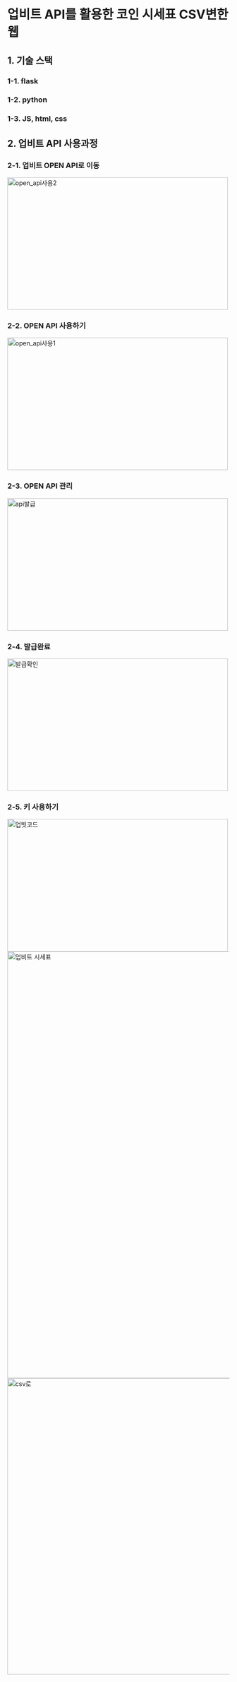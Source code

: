 # 업비트 API를 활용한 코인 시세표 CSV변한 웹


## 1. 기술 스택

###   1-1. flask
###   1-2. python
###   1-3. JS, html, css

## 2. 업비트 API 사용과정
### 2-1. 업비트 OPEN API로 이동
<img width="500" height="300" alt="open_api사용2" src="https://user-images.githubusercontent.com/53570439/117846220-30f6ab80-b2bc-11eb-9cac-febca0a102bd.png">

### 2-2. OPEN API 사용하기
<img width="500" height="300" alt="open_api사용1" src="https://user-images.githubusercontent.com/53570439/117846208-2f2ce800-b2bc-11eb-89b5-8d38db6fa6dc.png">


### 2-3. OPEN API 관리
<img width="500" height="300" alt="api발급" src="https://user-images.githubusercontent.com/53570439/117846295-44097b80-b2bc-11eb-86df-31a8baf1e7df.png">



### 2-4. 발급완료
<img width="500" height="300" alt="발급확인" src="https://user-images.githubusercontent.com/53570439/117847555-69e35000-b2bd-11eb-96e9-f9b82e30f322.png">





### 2-5. 키 사용하기
<img width="500" height="300" alt="업빗코드" src="https://user-images.githubusercontent.com/53570439/117846367-55528800-b2bc-11eb-8674-1ca52ba50b6a.png">









<img width="967" alt="업비트 시세표" src="https://user-images.githubusercontent.com/53570439/117843414-c04e8f80-b2b9-11eb-84e7-89179df2aabe.png">


<img width="671" alt="csv로" src="https://user-images.githubusercontent.com/53570439/117843091-7cf42100-b2b9-11eb-877d-b04259deb995.png">

